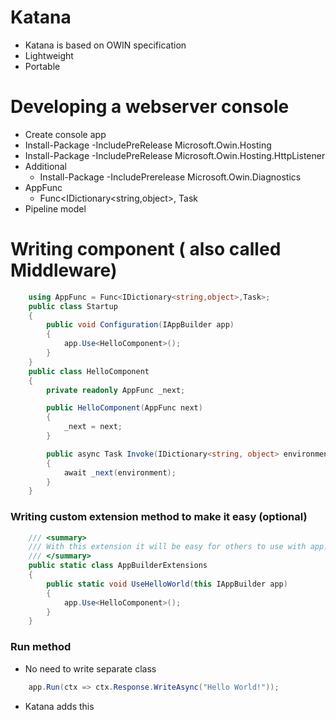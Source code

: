 # Katana
* Katana is based on OWIN specification
* Lightweight
* Portable

# Developing a webserver console
* Create console app
* Install-Package -IncludePreRelease Microsoft.Owin.Hosting
* Install-Package -IncludePreRelease Microsoft.Owin.Hosting.HttpListener
* Additional
    * Install-Package -IncludePrerelease Microsoft.Owin.Diagnostics
* AppFunc
    * Func<IDictionary<string,object>, Task    
* Pipeline model


# Writing component ( also called Middleware)
```csharp
    using AppFunc = Func<IDictionary<string,object>,Task>;
	public class Startup
	{
		public void Configuration(IAppBuilder app)
		{
			app.Use<HelloComponent>();
		}
	}
	public class HelloComponent
	{
		private readonly AppFunc _next;

		public HelloComponent(AppFunc next)
		{
			_next = next;
		}

		public async Task Invoke(IDictionary<string, object> environment)
		{
			await _next(environment);
		}
	}
```

### Writing custom extension method to make it easy (optional)
```csharp
	/// <summary>
	/// With this extension it will be easy for others to use with app.UseHelloWorld();
	/// </summary>
	public static class AppBuilderExtensions
	{
		public static void UseHelloWorld(this IAppBuilder app)
		{
			app.Use<HelloComponent>();
		}
	}
```
### Run method
* No need to write separate class
```csharp
    app.Run(ctx => ctx.Response.WriteAsync("Hello World!"));
```
* Katana adds this

